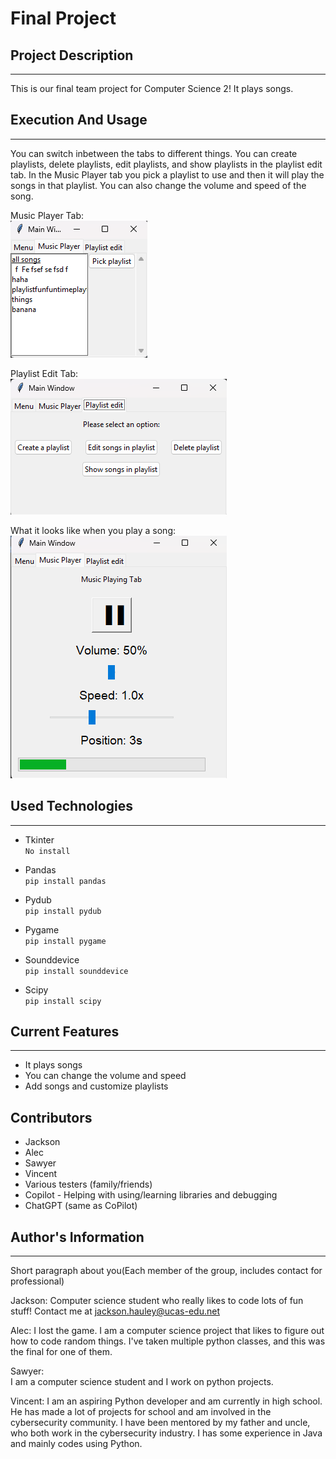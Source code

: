 # Final Project

## Project Description  
---
This is our final team project for Computer Science 2! It plays songs.  

## Execution And Usage  
---
You can switch inbetween the tabs to different things. You can create playlists, delete playlists, edit playlists, and show playlists in the playlist edit tab. In the Music Player tab you pick a playlist to use and then it will play the songs in that playlist. You can also change the volume and speed of the song.  
  
Music Player Tab:  
![image](Music_Player_Tab.png)  
  
Playlist Edit Tab:  
![image](Playlist_Edit_Tab.png)
  
What it looks like when you play a song:  
![image](Playing_Song.png)

## Used Technologies  
---

+ Tkinter  
`No install`  

+ Pandas  
`pip install pandas`  

+ Pydub  
`pip install pydub`  

+ Pygame  
`pip install pygame`  

+ Sounddevice  
`pip install sounddevice`  

+ Scipy  
`pip install scipy` 

## Current Features  
---
+ It plays songs  
+ You can change the volume and speed  
+ Add songs and customize playlists  

## Contributors  
+ Jackson
+ Alec
+ Sawyer
+ Vincent
+ Various testers (family/friends)
+ Copilot - Helping with using/learning libraries and debugging  
+ ChatGPT (same as CoPilot)

## Author's Information  
---
Short paragraph about you(Each member of the group, includes contact for professional)

Jackson:
Computer science student who really likes to code lots of fun stuff! Contact me at jackson.hauley@ucas-edu.net

Alec:
I lost the game. I am a computer science project that likes to figure out how to code random things. I've taken multiple python classes, and this was the final for one of them.  

Sawyer:  
I am a computer science student and I work on python projects.

Vincent:
I am an aspiring Python developer and am currently in high school. He has made a lot of projects for school and am involved in the cybersecurity community. I have been mentored by my father and uncle, who both work in the cybersecurity industry. I has some experience in Java and mainly codes using Python.
